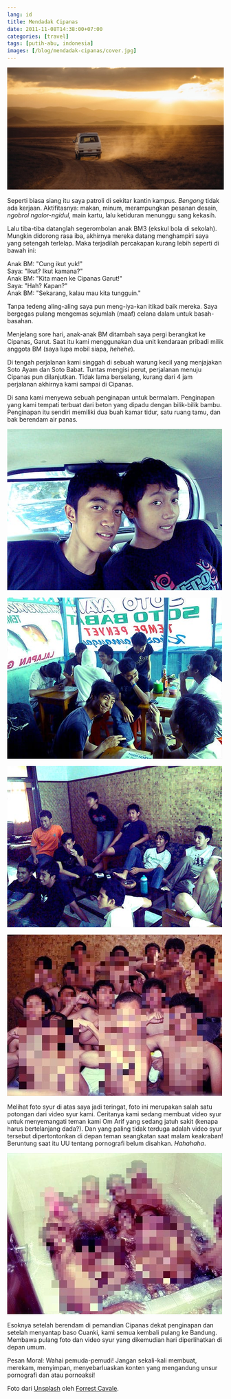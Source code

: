 ```yaml
---
lang: id
title: Mendadak Cipanas
date: 2011-11-08T14:38:00+07:00
categories: [travel]
tags: [putih-abu, indonesia]
images: [/blog/mendadak-cipanas/cover.jpg]
---
```

![Mendadak Cipanas](cover.jpg)

Seperti biasa siang itu saya patroli di sekitar kantin kampus. *Bengong* tidak ada kerjaan. Aktifitasnya: makan, minum, merampungkan pesanan desain, *ngobrol ngalor-ngidul*, main kartu, lalu ketiduran menunggu sang kekasih.

Lalu tiba-tiba datanglah segerombolan anak BM3 (ekskul bola di sekolah). Mungkin didorong rasa iba, akhirnya mereka datang menghampiri saya yang setengah terlelap. Maka terjadilah percakapan kurang lebih seperti di bawah ini:

Anak BM: "Cung ikut yuk!"\
Saya: "Ikut? Ikut kamana?"\
Anak BM: "Kita maen ke Cipanas Garut!"\
Saya: "Hah? Kapan?"\
Anak BM: "Sekarang, kalau mau kita tungguin."

Tanpa tedeng aling-aling saya pun meng-iya-kan itikad baik mereka. Saya bergegas pulang mengemas sejumlah (maaf) celana dalam untuk basah-basahan.

Menjelang sore hari, anak-anak BM ditambah saya pergi berangkat ke Cipanas, Garut. Saat itu kami menggunakan dua unit kendaraan pribadi milik anggota BM (saya lupa mobil siapa, *hehehe*).

Di tengah perjalanan kami singgah di sebuah warung kecil yang menjajakan Soto Ayam dan Soto Babat. Tuntas mengisi perut, perjalanan menuju Cipanas pun dilanjutkan. Tidak lama berselang, kurang dari 4 jam perjalanan akhirnya kami sampai di Cipanas.

Di sana kami menyewa sebuah penginapan untuk bermalam. Penginapan yang kami tempati terbuat dari beton yang dipadu dengan bilik-bilik bambu. Penginapan itu sendiri memiliki dua buah kamar tidur, satu ruang tamu, dan bak berendam air panas.

![Eza & Uus.](01-uus-dan-eza.jpg)

![Mengisi perut yang lapar sebelum melanjutkan perjalanan.](02-isi-perut-dulu.jpg)

![Tidak absen nonton Persib.](03-nonton-persib.jpg)

![Kandidat L-Men dari Cipanas.](04-kandidat-l-men-pixelated.jpg)

Melihat foto syur di atas saya jadi teringat, foto ini merupakan salah satu potongan dari video syur kami. Ceritanya kami sedang membuat video syur untuk menyemangati teman kami Om Arif yang sedang jatuh sakit (kenapa harus bertelanjang dada?). Dan yang paling tidak terduga adalah video syur tersebut dipertontonkan di depan teman seangkatan saat malam keakraban! Beruntung saat itu UU tentang pornografi belum disahkan. *Hahahaha*.

![Berendam bersama dalam satu bak.](05-berendam-bersama-pixelated.jpg)

Esoknya setelah berendam di pemandian Cipanas dekat penginapan dan setelah menyantap baso Cuanki, kami semua kembali pulang ke Bandung. Membawa pulang foto dan video syur yang dikemudian hari diperlihatkan di depan umum.

Pesan Moral: Wahai pemuda-pemudi! Jangan sekali-kali membuat, merekam, menyimpan, menyebarluaskan konten yang mengandung unsur pornografi dan atau pornoaksi!

Foto dari [Unsplash](https://unsplash.com/photos/29SqSdfvN_A) oleh [Forrest Cavale](https://unsplash.com/@forrestcavale).

